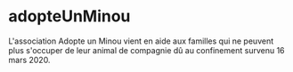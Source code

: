 # adopteUnMinou
L'association Adopte un Minou vient en aide aux familles qui ne peuvent plus s'occuper de leur animal de compagnie dû au confinement survenu 16 mars 2020.

